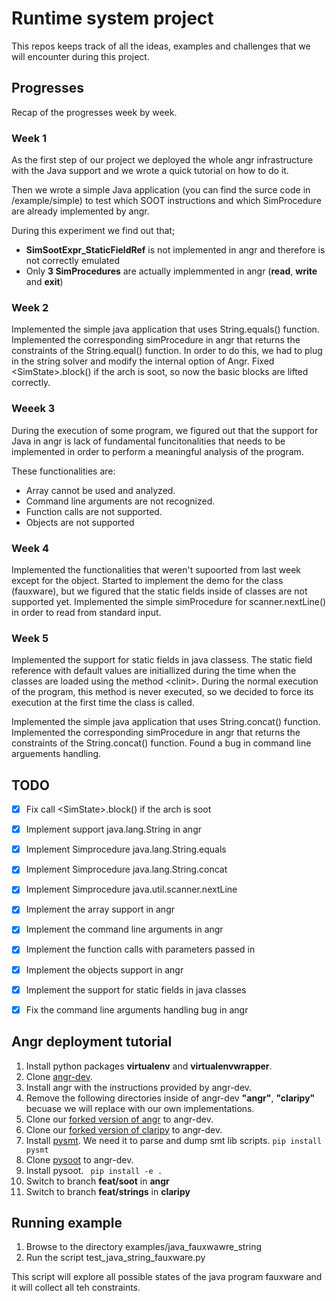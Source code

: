 #  Runtime system project

This repos keeps track of all the ideas, examples and challenges that we will encounter
during this project.

## Progresses

Recap of the progresses week by week.


### Week 1
As the first step of our project we deployed the whole angr infrastructure with the
Java support and we wrote a quick tutorial on how to do it.

Then we wrote a simple Java application (you can find the surce code in /example/simple)
to test which SOOT instructions and which SimProcedure are already implemented by angr.

During this experiment we find out that;

- **SimSootExpr_StaticFieldRef** is not implemented in angr and therefore is not correctly emulated
- Only **3 SimProcedures** are actually implemmented in angr (**read**, **write** and **exit**)


### Week 2
Implemented the simple java application that uses String.equals() function. 
Implemented the corresponding simProcedure in angr that returns the constraints of the String.equal() function. In order to do this, we had to plug in the string solver and modify the internal option of Angr.
Fixed \<SimState\>.block() if the arch is soot, so now the basic blocks are lifted correctly.


### Weeek 3
During the execution of some program, we figured out that the support for Java in angr is lack of fundamental funcitonalities that needs to be implemented in order to perform a meaningful analysis of the program. 

These functionalities are:
- Array cannot be used and analyzed. 
- Command line arguments are not recognized. 
- Function calls are not supported. 
- Objects are not supported 


### Week 4
Implemented the functionalities that weren't supoorted from last week except for the object.
Started to implement the demo for the class (fauxware), but we figured that the static fields inside of classes are not supported yet. 
Implemented the simple simProcedure for scanner.nextLine() in order to read from standard input. 


### Week 5
Implemented the support for static fields in java classess.
The static field reference with default values are initiallized during the time when the classes are loaded using the method \<clinit\>. During the normal execution of the program, this method is never executed, so we decided to force its execution at the first time the class is called.  

Implemented the simple java application that uses String.concat() function. 
Implemented the corresponding simProcedure in angr that returns the constraints of the String.concat() function.
Found a bug in command line arguements handling. 

## TODO

- [x] Fix call \<SimState\>.block() if the arch is soot
- [x] Implement support java.lang.String in angr
- [x] Implement Simprocedure java.lang.String.equals
- [x] Implement Simprocedure java.lang.String.concat
- [x] Implement Simprocedure java.util.scanner.nextLine
- [x] Implement the array support in angr
- [x] Implement the command line arguments in angr
- [x] Implement the function calls with parameters passed in 
- [x] Implement the objects support in angr
- [x] Implement the support for static fields in java classes
- [x] Fix the command line arguments handling bug in angr

 
## Angr deployment tutorial 
1. Install python packages **virtualenv** and **virtualenvwrapper**.
1. Clone [angr-dev](https://github.com/angr/angr-dev).
2. Install angr with the instructions provided by angr-dev. 
2. Remove the following directories inside of angr-dev **"angr"**, **"claripy"** becuase we will replace with our own implementations.
3. Clone our [forked version of angr](https://github.com/VIPSIYI/angr) to angr-dev.
5. Clone our [forked version of claripy](https://github.com/Lukas-Dresel/claripy) to angr-dev. 
6. Install [pysmt](https://github.com/pysmt/pysmt). We need it to parse and dump smt lib scripts.
	``` pip install pysmt ```
7. Clone [pysoot](https://github.com/Phat3/pysoot) to angr-dev. 
8. Install pysoot.
	``` pip install -e .```
9. Switch to branch **feat/soot** in **angr**
10. Switch to branch **feat/strings** in **claripy**

## Running example
1. Browse to the directory examples/java_fauxwawre_string
2. Run the script test_java_string_fauxware.py

This script will explore all possible states of the java program fauxware and it will collect all teh constraints.





